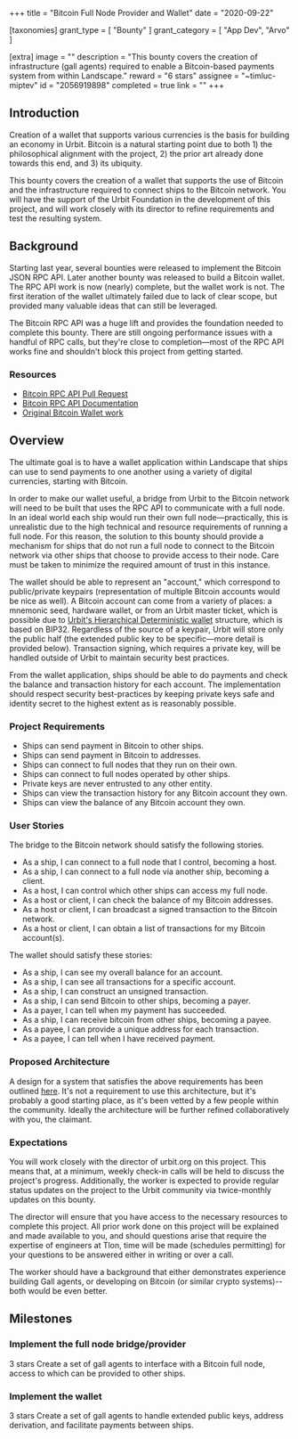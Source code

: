 +++
title = "Bitcoin Full Node Provider and Wallet"
date = "2020-09-22"

[taxonomies]
grant_type = [ "Bounty" ]
grant_category = [ "App Dev", "Arvo" ]

[extra]
image = ""
description = "This bounty covers the creation of infrastructure (gall agents) required to enable a Bitcoin-based payments system from within Landscape."
reward = "6 stars"
assignee = "~timluc-miptev"
id = "2056919898"
completed = true
link = ""
+++

## Introduction

Creation of a wallet that supports various currencies is the basis for building an economy in Urbit. Bitcoin is a natural starting point due to both 1) the philosophical alignment with the project, 2) the prior art already done towards this end, and 3) its ubiquity.

This bounty covers the creation of a wallet that supports the use of Bitcoin and the infrastructure required to connect ships to the Bitcoin network. You will have the support of the Urbit Foundation in the development of this project, and will work closely with its director to refine requirements and test the resulting system.

## Background

Starting last year, several bounties were released to implement the Bitcoin JSON RPC API. Later another bounty was released to build a Bitcoin wallet. The RPC API work is now (nearly) complete, but the wallet work is not. The first iteration of the wallet ultimately failed due to lack of clear scope, but provided many valuable ideas that can still be leveraged.

The Bitcoin RPC API was a huge lift and provides the foundation needed to complete this bounty. There are still ongoing performance issues with a handful of RPC calls, but they're close to completion—most of the RPC API works fine and shouldn't block this project from getting started.

### Resources

- [Bitcoin RPC API Pull Request](https://github.com/urbit/urbit/pull/1892)
- [Bitcoin RPC API Documentation](https://developer.bitcoin.org/reference/rpc/index.html)
- [Original Bitcoin Wallet work](https://github.com/urbit/urbit/tree/mp/bitcoin)

## Overview

The ultimate goal is to have a wallet application within Landscape that ships can use to send payments to one another using a variety of digital currencies, starting with Bitcoin.

In order to make our wallet useful, a bridge from Urbit to the Bitcoin network will need to be built that uses the RPC API to communicate with a full node. In an ideal world each ship would run their own full node—practically, this is unrealistic due to the high technical and resource requirements of running a full node. For this reason, the solution to this bounty should provide a mechanism for ships that do not run a full node to connect to the Bitcoin network via other ships that choose to provide access to their node. Care must be taken to minimize the required amount of trust in this instance.

The wallet should be able to represent an "account," which correspond to public/private keypairs (representation of multiple Bitcoin accounts would be nice as well). A Bitcoin account can come from a variety of places: a mnemonic seed, hardware wallet, or from an Urbit master ticket, which is possible due to [Urbit's Hierarchical Deterministic wallet](https://github.com/urbit/fora-posts/blob/master/proposals/posts/~2018.11.8..19.31.59..ba77~.md) structure, which is based on BIP32. Regardless of the source of a keypair, Urbit will store only the public half (the extended public key to be specific—more detail is provided below). Transaction signing, which requires a private key, will be handled outside of Urbit to maintain security best practices.

From the wallet application, ships should be able to do payments and check the balance and transaction history for each account. The implementation should respect security best-practices by keeping private keys safe and identity secret to the highest extent as is reasonably possible.

### Project Requirements

- Ships can send payment in Bitcoin to other ships.
- Ships can send payment in Bitcoin to addresses.
- Ships can connect to full nodes that they run on their own.
- Ships can connect to full nodes operated by other ships.
- Private keys are never entrusted to any other entity.
- Ships can view the transaction history for any Bitcoin account they own.
- Ships can view the balance of any Bitcoin account they own.

### User Stories

The bridge to the Bitcoin network should satisfy the following stories.

- As a ship, I can connect to a full node that I control, becoming a host.
- As a ship, I can connect to a full node via another ship, becoming a client.
- As a host, I can control which other ships can access my full node.
- As a host or client, I can check the balance of my Bitcoin addresses.
- As a host or client, I can broadcast a signed transaction to the Bitcoin network.
- As a host or client, I can obtain a list of transactions for my Bitcoin account(s).

The wallet should satisfy these stories:

- As a ship, I can see my overall balance for an account.
- As a ship, I can see all transactions for a specific account.
- As a ship, I can construct an unsigned transaction.
- As a ship, I can send Bitcoin to other ships, becoming a payer.
- As a payer, I can tell when my payment has succeeded.
- As a ship, I can receive bitcoin from other ships, becoming a payee.
- As a payee, I can provide a unique address for each transaction.
- As a payee, I can tell when I have received payment.

### Proposed Architecture

A design for a system that satisfies the above requirements has been outlined [here](https://gist.github.com/jalehman/e0c91071427ca4c349c0673f376945cb). It's not a requirement to use this architecture, but it's probably a good starting place, as it's been vetted by a few people within the community. Ideally the architecture will be further refined collaboratively with you, the claimant.

### Expectations

You will work closely with the director of urbit.org on this project. This means that, at a minimum, weekly check-in calls will be held to discuss the project's progress. Additionally, the worker is expected to provide regular status updates on the project to the Urbit community via twice-monthly updates on this bounty.

The director will ensure that you have access to the necessary resources to complete this project. All prior work done on this project will be explained and made available to you, and should questions arise that require the expertise of engineers at Tlon, time will be made (schedules permitting) for your questions to be answered either in writing or over a call.

The worker should have a background that either demonstrates experience building Gall agents, or developing on Bitcoin (or similar crypto systems)--both would be even better.

## Milestones

### Implement the full node bridge/provider

3 stars
Create a set of gall agents to interface with a Bitcoin full node, access to which can be provided to other ships.

### Implement the wallet

3 stars
Create a set of gall agents to handle extended public keys, address derivation, and facilitate payments between ships.
